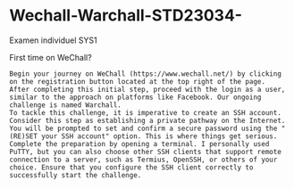 # Wechall-Warchall-STD23034-
Examen individuel SYS1


First time on WeChall?

    Begin your journey on WeChall (https://www.wechall.net/) by clicking on the registration button located at the top right of the page.
    After completing this initial step, proceed with the login as a user, similar to the approach on platforms like Facebook. Our ongoing challenge is named Warchall.
    To tackle this challenge, it is imperative to create an SSH account. Consider this step as establishing a private pathway on the Internet. You will be prompted to set and confirm a secure password using the "(RE)SET your SSH account" option. This is where things get serious.
    Complete the preparation by opening a terminal. I personally used PuTTY, but you can also choose other SSH clients that support remote connection to a server, such as Termius, OpenSSH, or others of your choice. Ensure that you configure the SSH client correctly to successfully start the challenge.

